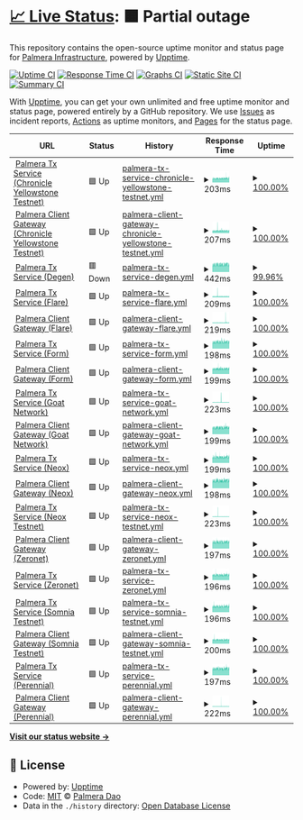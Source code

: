 # [📈 Live Status](https://uptime.keypersafe.xyz): <!--live status--> **🟧 Partial outage**

This repository contains the open-source uptime monitor and status page for [Palmera Infrastructure](https://palmeradao.xyz), powered by [Upptime](https://github.com/upptime/upptime).

[![Uptime CI](https://github.com/keyper-labs/palmera-services-status/workflows/Uptime%20CI/badge.svg)](https://github.com/keyper-labs/palmera-services-status/actions?query=workflow%3A%22Uptime+CI%22)
[![Response Time CI](https://github.com/keyper-labs/palmera-services-status/workflows/Response%20Time%20CI/badge.svg)](https://github.com/keyper-labs/palmera-services-status/actions?query=workflow%3A%22Response+Time+CI%22)
[![Graphs CI](https://github.com/keyper-labs/palmera-services-status/workflows/Graphs%20CI/badge.svg)](https://github.com/keyper-labs/palmera-services-status/actions?query=workflow%3A%22Graphs+CI%22)
[![Static Site CI](https://github.com/keyper-labs/palmera-services-status/workflows/Static%20Site%20CI/badge.svg)](https://github.com/keyper-labs/palmera-services-status/actions?query=workflow%3A%22Static+Site+CI%22)
[![Summary CI](https://github.com/keyper-labs/palmera-services-status/workflows/Summary%20CI/badge.svg)](https://github.com/keyper-labs/palmera-services-status/actions?query=workflow%3A%22Summary+CI%22)

With [Upptime](https://upptime.js.org), you can get your own unlimited and free uptime monitor and status page, powered entirely by a GitHub repository. We use [Issues](https://github.com/keyper-labs/palmera-services-status/issues) as incident reports, [Actions](https://github.com/keyper-labs/palmera-services-status/actions) as uptime monitors, and [Pages](https://uptime.keypersafe.xyz) for the status page.

<!--start: status pages-->
<!-- This summary is generated by Upptime (https://github.com/upptime/upptime) -->
<!-- Do not edit this manually, your changes will be overwritten -->
<!-- prettier-ignore -->
| URL | Status | History | Response Time | Uptime |
| --- | ------ | ------- | ------------- | ------ |
| <img alt="" src="https://icons.duckduckgo.com/ip3/prod.chronicle-yellowstone.keypersafe.xyz.ico" height="13"> [Palmera Tx Service (Chronicle Yellowstone Testnet)](https://prod.chronicle-yellowstone.keypersafe.xyz/check/) | 🟩 Up | [palmera-tx-service-chronicle-yellowstone-testnet.yml](https://github.com/keyper-labs/palmera-services-status/commits/HEAD/history/palmera-tx-service-chronicle-yellowstone-testnet.yml) | <details><summary><img alt="Response time graph" src="./graphs/palmera-tx-service-chronicle-yellowstone-testnet/response-time-week.png" height="20"> 203ms</summary><br><a href="https://status.palmeradao.xyz/history/palmera-tx-service-chronicle-yellowstone-testnet"><img alt="Response time 206" src="https://img.shields.io/endpoint?url=https%3A%2F%2Fraw.githubusercontent.com%2Fkeyper-labs%2Fpalmera-services-status%2FHEAD%2Fapi%2Fpalmera-tx-service-chronicle-yellowstone-testnet%2Fresponse-time.json"></a><br><a href="https://status.palmeradao.xyz/history/palmera-tx-service-chronicle-yellowstone-testnet"><img alt="24-hour response time 193" src="https://img.shields.io/endpoint?url=https%3A%2F%2Fraw.githubusercontent.com%2Fkeyper-labs%2Fpalmera-services-status%2FHEAD%2Fapi%2Fpalmera-tx-service-chronicle-yellowstone-testnet%2Fresponse-time-day.json"></a><br><a href="https://status.palmeradao.xyz/history/palmera-tx-service-chronicle-yellowstone-testnet"><img alt="7-day response time 203" src="https://img.shields.io/endpoint?url=https%3A%2F%2Fraw.githubusercontent.com%2Fkeyper-labs%2Fpalmera-services-status%2FHEAD%2Fapi%2Fpalmera-tx-service-chronicle-yellowstone-testnet%2Fresponse-time-week.json"></a><br><a href="https://status.palmeradao.xyz/history/palmera-tx-service-chronicle-yellowstone-testnet"><img alt="30-day response time 202" src="https://img.shields.io/endpoint?url=https%3A%2F%2Fraw.githubusercontent.com%2Fkeyper-labs%2Fpalmera-services-status%2FHEAD%2Fapi%2Fpalmera-tx-service-chronicle-yellowstone-testnet%2Fresponse-time-month.json"></a><br><a href="https://status.palmeradao.xyz/history/palmera-tx-service-chronicle-yellowstone-testnet"><img alt="1-year response time 206" src="https://img.shields.io/endpoint?url=https%3A%2F%2Fraw.githubusercontent.com%2Fkeyper-labs%2Fpalmera-services-status%2FHEAD%2Fapi%2Fpalmera-tx-service-chronicle-yellowstone-testnet%2Fresponse-time-year.json"></a></details> | <details><summary><a href="https://status.palmeradao.xyz/history/palmera-tx-service-chronicle-yellowstone-testnet">100.00%</a></summary><a href="https://status.palmeradao.xyz/history/palmera-tx-service-chronicle-yellowstone-testnet"><img alt="All-time uptime 99.89%" src="https://img.shields.io/endpoint?url=https%3A%2F%2Fraw.githubusercontent.com%2Fkeyper-labs%2Fpalmera-services-status%2FHEAD%2Fapi%2Fpalmera-tx-service-chronicle-yellowstone-testnet%2Fuptime.json"></a><br><a href="https://status.palmeradao.xyz/history/palmera-tx-service-chronicle-yellowstone-testnet"><img alt="24-hour uptime 100.00%" src="https://img.shields.io/endpoint?url=https%3A%2F%2Fraw.githubusercontent.com%2Fkeyper-labs%2Fpalmera-services-status%2FHEAD%2Fapi%2Fpalmera-tx-service-chronicle-yellowstone-testnet%2Fuptime-day.json"></a><br><a href="https://status.palmeradao.xyz/history/palmera-tx-service-chronicle-yellowstone-testnet"><img alt="7-day uptime 100.00%" src="https://img.shields.io/endpoint?url=https%3A%2F%2Fraw.githubusercontent.com%2Fkeyper-labs%2Fpalmera-services-status%2FHEAD%2Fapi%2Fpalmera-tx-service-chronicle-yellowstone-testnet%2Fuptime-week.json"></a><br><a href="https://status.palmeradao.xyz/history/palmera-tx-service-chronicle-yellowstone-testnet"><img alt="30-day uptime 100.00%" src="https://img.shields.io/endpoint?url=https%3A%2F%2Fraw.githubusercontent.com%2Fkeyper-labs%2Fpalmera-services-status%2FHEAD%2Fapi%2Fpalmera-tx-service-chronicle-yellowstone-testnet%2Fuptime-month.json"></a><br><a href="https://status.palmeradao.xyz/history/palmera-tx-service-chronicle-yellowstone-testnet"><img alt="1-year uptime 99.89%" src="https://img.shields.io/endpoint?url=https%3A%2F%2Fraw.githubusercontent.com%2Fkeyper-labs%2Fpalmera-services-status%2FHEAD%2Fapi%2Fpalmera-tx-service-chronicle-yellowstone-testnet%2Fuptime-year.json"></a></details>
| <img alt="" src="https://icons.duckduckgo.com/ip3/prod.chronicle-yellowstone-client-gateway.keypersafe.xyz.ico" height="13"> [Palmera Client Gateway (Chronicle Yellowstone Testnet)](https://prod.chronicle-yellowstone-client-gateway.keypersafe.xyz/health/ready/) | 🟩 Up | [palmera-client-gateway-chronicle-yellowstone-testnet.yml](https://github.com/keyper-labs/palmera-services-status/commits/HEAD/history/palmera-client-gateway-chronicle-yellowstone-testnet.yml) | <details><summary><img alt="Response time graph" src="./graphs/palmera-client-gateway-chronicle-yellowstone-testnet/response-time-week.png" height="20"> 207ms</summary><br><a href="https://status.palmeradao.xyz/history/palmera-client-gateway-chronicle-yellowstone-testnet"><img alt="Response time 206" src="https://img.shields.io/endpoint?url=https%3A%2F%2Fraw.githubusercontent.com%2Fkeyper-labs%2Fpalmera-services-status%2FHEAD%2Fapi%2Fpalmera-client-gateway-chronicle-yellowstone-testnet%2Fresponse-time.json"></a><br><a href="https://status.palmeradao.xyz/history/palmera-client-gateway-chronicle-yellowstone-testnet"><img alt="24-hour response time 187" src="https://img.shields.io/endpoint?url=https%3A%2F%2Fraw.githubusercontent.com%2Fkeyper-labs%2Fpalmera-services-status%2FHEAD%2Fapi%2Fpalmera-client-gateway-chronicle-yellowstone-testnet%2Fresponse-time-day.json"></a><br><a href="https://status.palmeradao.xyz/history/palmera-client-gateway-chronicle-yellowstone-testnet"><img alt="7-day response time 207" src="https://img.shields.io/endpoint?url=https%3A%2F%2Fraw.githubusercontent.com%2Fkeyper-labs%2Fpalmera-services-status%2FHEAD%2Fapi%2Fpalmera-client-gateway-chronicle-yellowstone-testnet%2Fresponse-time-week.json"></a><br><a href="https://status.palmeradao.xyz/history/palmera-client-gateway-chronicle-yellowstone-testnet"><img alt="30-day response time 202" src="https://img.shields.io/endpoint?url=https%3A%2F%2Fraw.githubusercontent.com%2Fkeyper-labs%2Fpalmera-services-status%2FHEAD%2Fapi%2Fpalmera-client-gateway-chronicle-yellowstone-testnet%2Fresponse-time-month.json"></a><br><a href="https://status.palmeradao.xyz/history/palmera-client-gateway-chronicle-yellowstone-testnet"><img alt="1-year response time 206" src="https://img.shields.io/endpoint?url=https%3A%2F%2Fraw.githubusercontent.com%2Fkeyper-labs%2Fpalmera-services-status%2FHEAD%2Fapi%2Fpalmera-client-gateway-chronicle-yellowstone-testnet%2Fresponse-time-year.json"></a></details> | <details><summary><a href="https://status.palmeradao.xyz/history/palmera-client-gateway-chronicle-yellowstone-testnet">100.00%</a></summary><a href="https://status.palmeradao.xyz/history/palmera-client-gateway-chronicle-yellowstone-testnet"><img alt="All-time uptime 100.00%" src="https://img.shields.io/endpoint?url=https%3A%2F%2Fraw.githubusercontent.com%2Fkeyper-labs%2Fpalmera-services-status%2FHEAD%2Fapi%2Fpalmera-client-gateway-chronicle-yellowstone-testnet%2Fuptime.json"></a><br><a href="https://status.palmeradao.xyz/history/palmera-client-gateway-chronicle-yellowstone-testnet"><img alt="24-hour uptime 100.00%" src="https://img.shields.io/endpoint?url=https%3A%2F%2Fraw.githubusercontent.com%2Fkeyper-labs%2Fpalmera-services-status%2FHEAD%2Fapi%2Fpalmera-client-gateway-chronicle-yellowstone-testnet%2Fuptime-day.json"></a><br><a href="https://status.palmeradao.xyz/history/palmera-client-gateway-chronicle-yellowstone-testnet"><img alt="7-day uptime 100.00%" src="https://img.shields.io/endpoint?url=https%3A%2F%2Fraw.githubusercontent.com%2Fkeyper-labs%2Fpalmera-services-status%2FHEAD%2Fapi%2Fpalmera-client-gateway-chronicle-yellowstone-testnet%2Fuptime-week.json"></a><br><a href="https://status.palmeradao.xyz/history/palmera-client-gateway-chronicle-yellowstone-testnet"><img alt="30-day uptime 100.00%" src="https://img.shields.io/endpoint?url=https%3A%2F%2Fraw.githubusercontent.com%2Fkeyper-labs%2Fpalmera-services-status%2FHEAD%2Fapi%2Fpalmera-client-gateway-chronicle-yellowstone-testnet%2Fuptime-month.json"></a><br><a href="https://status.palmeradao.xyz/history/palmera-client-gateway-chronicle-yellowstone-testnet"><img alt="1-year uptime 100.00%" src="https://img.shields.io/endpoint?url=https%3A%2F%2Fraw.githubusercontent.com%2Fkeyper-labs%2Fpalmera-services-status%2FHEAD%2Fapi%2Fpalmera-client-gateway-chronicle-yellowstone-testnet%2Fuptime-year.json"></a></details>
| <img alt="" src="https://icons.duckduckgo.com/ip3/prod.degen.keypersafe.xyz.ico" height="13"> [Palmera Tx Service (Degen)](https://prod.degen.keypersafe.xyz/check/) | 🟥 Down | [palmera-tx-service-degen.yml](https://github.com/keyper-labs/palmera-services-status/commits/HEAD/history/palmera-tx-service-degen.yml) | <details><summary><img alt="Response time graph" src="./graphs/palmera-tx-service-degen/response-time-week.png" height="20"> 442ms</summary><br><a href="https://status.palmeradao.xyz/history/palmera-tx-service-degen"><img alt="Response time 441" src="https://img.shields.io/endpoint?url=https%3A%2F%2Fraw.githubusercontent.com%2Fkeyper-labs%2Fpalmera-services-status%2FHEAD%2Fapi%2Fpalmera-tx-service-degen%2Fresponse-time.json"></a><br><a href="https://status.palmeradao.xyz/history/palmera-tx-service-degen"><img alt="24-hour response time 294" src="https://img.shields.io/endpoint?url=https%3A%2F%2Fraw.githubusercontent.com%2Fkeyper-labs%2Fpalmera-services-status%2FHEAD%2Fapi%2Fpalmera-tx-service-degen%2Fresponse-time-day.json"></a><br><a href="https://status.palmeradao.xyz/history/palmera-tx-service-degen"><img alt="7-day response time 442" src="https://img.shields.io/endpoint?url=https%3A%2F%2Fraw.githubusercontent.com%2Fkeyper-labs%2Fpalmera-services-status%2FHEAD%2Fapi%2Fpalmera-tx-service-degen%2Fresponse-time-week.json"></a><br><a href="https://status.palmeradao.xyz/history/palmera-tx-service-degen"><img alt="30-day response time 451" src="https://img.shields.io/endpoint?url=https%3A%2F%2Fraw.githubusercontent.com%2Fkeyper-labs%2Fpalmera-services-status%2FHEAD%2Fapi%2Fpalmera-tx-service-degen%2Fresponse-time-month.json"></a><br><a href="https://status.palmeradao.xyz/history/palmera-tx-service-degen"><img alt="1-year response time 441" src="https://img.shields.io/endpoint?url=https%3A%2F%2Fraw.githubusercontent.com%2Fkeyper-labs%2Fpalmera-services-status%2FHEAD%2Fapi%2Fpalmera-tx-service-degen%2Fresponse-time-year.json"></a></details> | <details><summary><a href="https://status.palmeradao.xyz/history/palmera-tx-service-degen">99.96%</a></summary><a href="https://status.palmeradao.xyz/history/palmera-tx-service-degen"><img alt="All-time uptime 99.88%" src="https://img.shields.io/endpoint?url=https%3A%2F%2Fraw.githubusercontent.com%2Fkeyper-labs%2Fpalmera-services-status%2FHEAD%2Fapi%2Fpalmera-tx-service-degen%2Fuptime.json"></a><br><a href="https://status.palmeradao.xyz/history/palmera-tx-service-degen"><img alt="24-hour uptime 100.00%" src="https://img.shields.io/endpoint?url=https%3A%2F%2Fraw.githubusercontent.com%2Fkeyper-labs%2Fpalmera-services-status%2FHEAD%2Fapi%2Fpalmera-tx-service-degen%2Fuptime-day.json"></a><br><a href="https://status.palmeradao.xyz/history/palmera-tx-service-degen"><img alt="7-day uptime 99.96%" src="https://img.shields.io/endpoint?url=https%3A%2F%2Fraw.githubusercontent.com%2Fkeyper-labs%2Fpalmera-services-status%2FHEAD%2Fapi%2Fpalmera-tx-service-degen%2Fuptime-week.json"></a><br><a href="https://status.palmeradao.xyz/history/palmera-tx-service-degen"><img alt="30-day uptime 99.99%" src="https://img.shields.io/endpoint?url=https%3A%2F%2Fraw.githubusercontent.com%2Fkeyper-labs%2Fpalmera-services-status%2FHEAD%2Fapi%2Fpalmera-tx-service-degen%2Fuptime-month.json"></a><br><a href="https://status.palmeradao.xyz/history/palmera-tx-service-degen"><img alt="1-year uptime 99.88%" src="https://img.shields.io/endpoint?url=https%3A%2F%2Fraw.githubusercontent.com%2Fkeyper-labs%2Fpalmera-services-status%2FHEAD%2Fapi%2Fpalmera-tx-service-degen%2Fuptime-year.json"></a></details>
| <img alt="" src="https://icons.duckduckgo.com/ip3/prod.flare.keypersafe.xyz.ico" height="13"> [Palmera Tx Service (Flare)](https://prod.flare.keypersafe.xyz/check/) | 🟩 Up | [palmera-tx-service-flare.yml](https://github.com/keyper-labs/palmera-services-status/commits/HEAD/history/palmera-tx-service-flare.yml) | <details><summary><img alt="Response time graph" src="./graphs/palmera-tx-service-flare/response-time-week.png" height="20"> 209ms</summary><br><a href="https://status.palmeradao.xyz/history/palmera-tx-service-flare"><img alt="Response time 206" src="https://img.shields.io/endpoint?url=https%3A%2F%2Fraw.githubusercontent.com%2Fkeyper-labs%2Fpalmera-services-status%2FHEAD%2Fapi%2Fpalmera-tx-service-flare%2Fresponse-time.json"></a><br><a href="https://status.palmeradao.xyz/history/palmera-tx-service-flare"><img alt="24-hour response time 180" src="https://img.shields.io/endpoint?url=https%3A%2F%2Fraw.githubusercontent.com%2Fkeyper-labs%2Fpalmera-services-status%2FHEAD%2Fapi%2Fpalmera-tx-service-flare%2Fresponse-time-day.json"></a><br><a href="https://status.palmeradao.xyz/history/palmera-tx-service-flare"><img alt="7-day response time 209" src="https://img.shields.io/endpoint?url=https%3A%2F%2Fraw.githubusercontent.com%2Fkeyper-labs%2Fpalmera-services-status%2FHEAD%2Fapi%2Fpalmera-tx-service-flare%2Fresponse-time-week.json"></a><br><a href="https://status.palmeradao.xyz/history/palmera-tx-service-flare"><img alt="30-day response time 200" src="https://img.shields.io/endpoint?url=https%3A%2F%2Fraw.githubusercontent.com%2Fkeyper-labs%2Fpalmera-services-status%2FHEAD%2Fapi%2Fpalmera-tx-service-flare%2Fresponse-time-month.json"></a><br><a href="https://status.palmeradao.xyz/history/palmera-tx-service-flare"><img alt="1-year response time 206" src="https://img.shields.io/endpoint?url=https%3A%2F%2Fraw.githubusercontent.com%2Fkeyper-labs%2Fpalmera-services-status%2FHEAD%2Fapi%2Fpalmera-tx-service-flare%2Fresponse-time-year.json"></a></details> | <details><summary><a href="https://status.palmeradao.xyz/history/palmera-tx-service-flare">100.00%</a></summary><a href="https://status.palmeradao.xyz/history/palmera-tx-service-flare"><img alt="All-time uptime 99.96%" src="https://img.shields.io/endpoint?url=https%3A%2F%2Fraw.githubusercontent.com%2Fkeyper-labs%2Fpalmera-services-status%2FHEAD%2Fapi%2Fpalmera-tx-service-flare%2Fuptime.json"></a><br><a href="https://status.palmeradao.xyz/history/palmera-tx-service-flare"><img alt="24-hour uptime 100.00%" src="https://img.shields.io/endpoint?url=https%3A%2F%2Fraw.githubusercontent.com%2Fkeyper-labs%2Fpalmera-services-status%2FHEAD%2Fapi%2Fpalmera-tx-service-flare%2Fuptime-day.json"></a><br><a href="https://status.palmeradao.xyz/history/palmera-tx-service-flare"><img alt="7-day uptime 100.00%" src="https://img.shields.io/endpoint?url=https%3A%2F%2Fraw.githubusercontent.com%2Fkeyper-labs%2Fpalmera-services-status%2FHEAD%2Fapi%2Fpalmera-tx-service-flare%2Fuptime-week.json"></a><br><a href="https://status.palmeradao.xyz/history/palmera-tx-service-flare"><img alt="30-day uptime 100.00%" src="https://img.shields.io/endpoint?url=https%3A%2F%2Fraw.githubusercontent.com%2Fkeyper-labs%2Fpalmera-services-status%2FHEAD%2Fapi%2Fpalmera-tx-service-flare%2Fuptime-month.json"></a><br><a href="https://status.palmeradao.xyz/history/palmera-tx-service-flare"><img alt="1-year uptime 99.95%" src="https://img.shields.io/endpoint?url=https%3A%2F%2Fraw.githubusercontent.com%2Fkeyper-labs%2Fpalmera-services-status%2FHEAD%2Fapi%2Fpalmera-tx-service-flare%2Fuptime-year.json"></a></details>
| <img alt="" src="https://icons.duckduckgo.com/ip3/prod.flare-client-gateway.keypersafe.xyz.ico" height="13"> [Palmera Client Gateway (Flare)](https://prod.flare-client-gateway.keypersafe.xyz/health/ready/) | 🟩 Up | [palmera-client-gateway-flare.yml](https://github.com/keyper-labs/palmera-services-status/commits/HEAD/history/palmera-client-gateway-flare.yml) | <details><summary><img alt="Response time graph" src="./graphs/palmera-client-gateway-flare/response-time-week.png" height="20"> 219ms</summary><br><a href="https://status.palmeradao.xyz/history/palmera-client-gateway-flare"><img alt="Response time 206" src="https://img.shields.io/endpoint?url=https%3A%2F%2Fraw.githubusercontent.com%2Fkeyper-labs%2Fpalmera-services-status%2FHEAD%2Fapi%2Fpalmera-client-gateway-flare%2Fresponse-time.json"></a><br><a href="https://status.palmeradao.xyz/history/palmera-client-gateway-flare"><img alt="24-hour response time 185" src="https://img.shields.io/endpoint?url=https%3A%2F%2Fraw.githubusercontent.com%2Fkeyper-labs%2Fpalmera-services-status%2FHEAD%2Fapi%2Fpalmera-client-gateway-flare%2Fresponse-time-day.json"></a><br><a href="https://status.palmeradao.xyz/history/palmera-client-gateway-flare"><img alt="7-day response time 219" src="https://img.shields.io/endpoint?url=https%3A%2F%2Fraw.githubusercontent.com%2Fkeyper-labs%2Fpalmera-services-status%2FHEAD%2Fapi%2Fpalmera-client-gateway-flare%2Fresponse-time-week.json"></a><br><a href="https://status.palmeradao.xyz/history/palmera-client-gateway-flare"><img alt="30-day response time 204" src="https://img.shields.io/endpoint?url=https%3A%2F%2Fraw.githubusercontent.com%2Fkeyper-labs%2Fpalmera-services-status%2FHEAD%2Fapi%2Fpalmera-client-gateway-flare%2Fresponse-time-month.json"></a><br><a href="https://status.palmeradao.xyz/history/palmera-client-gateway-flare"><img alt="1-year response time 206" src="https://img.shields.io/endpoint?url=https%3A%2F%2Fraw.githubusercontent.com%2Fkeyper-labs%2Fpalmera-services-status%2FHEAD%2Fapi%2Fpalmera-client-gateway-flare%2Fresponse-time-year.json"></a></details> | <details><summary><a href="https://status.palmeradao.xyz/history/palmera-client-gateway-flare">100.00%</a></summary><a href="https://status.palmeradao.xyz/history/palmera-client-gateway-flare"><img alt="All-time uptime 99.88%" src="https://img.shields.io/endpoint?url=https%3A%2F%2Fraw.githubusercontent.com%2Fkeyper-labs%2Fpalmera-services-status%2FHEAD%2Fapi%2Fpalmera-client-gateway-flare%2Fuptime.json"></a><br><a href="https://status.palmeradao.xyz/history/palmera-client-gateway-flare"><img alt="24-hour uptime 100.00%" src="https://img.shields.io/endpoint?url=https%3A%2F%2Fraw.githubusercontent.com%2Fkeyper-labs%2Fpalmera-services-status%2FHEAD%2Fapi%2Fpalmera-client-gateway-flare%2Fuptime-day.json"></a><br><a href="https://status.palmeradao.xyz/history/palmera-client-gateway-flare"><img alt="7-day uptime 100.00%" src="https://img.shields.io/endpoint?url=https%3A%2F%2Fraw.githubusercontent.com%2Fkeyper-labs%2Fpalmera-services-status%2FHEAD%2Fapi%2Fpalmera-client-gateway-flare%2Fuptime-week.json"></a><br><a href="https://status.palmeradao.xyz/history/palmera-client-gateway-flare"><img alt="30-day uptime 100.00%" src="https://img.shields.io/endpoint?url=https%3A%2F%2Fraw.githubusercontent.com%2Fkeyper-labs%2Fpalmera-services-status%2FHEAD%2Fapi%2Fpalmera-client-gateway-flare%2Fuptime-month.json"></a><br><a href="https://status.palmeradao.xyz/history/palmera-client-gateway-flare"><img alt="1-year uptime 99.88%" src="https://img.shields.io/endpoint?url=https%3A%2F%2Fraw.githubusercontent.com%2Fkeyper-labs%2Fpalmera-services-status%2FHEAD%2Fapi%2Fpalmera-client-gateway-flare%2Fuptime-year.json"></a></details>
| <img alt="" src="https://icons.duckduckgo.com/ip3/prod.form.keypersafe.xyz.ico" height="13"> [Palmera Tx Service (Form)](https://prod.form.keypersafe.xyz/check/) | 🟩 Up | [palmera-tx-service-form.yml](https://github.com/keyper-labs/palmera-services-status/commits/HEAD/history/palmera-tx-service-form.yml) | <details><summary><img alt="Response time graph" src="./graphs/palmera-tx-service-form/response-time-week.png" height="20"> 198ms</summary><br><a href="https://status.palmeradao.xyz/history/palmera-tx-service-form"><img alt="Response time 203" src="https://img.shields.io/endpoint?url=https%3A%2F%2Fraw.githubusercontent.com%2Fkeyper-labs%2Fpalmera-services-status%2FHEAD%2Fapi%2Fpalmera-tx-service-form%2Fresponse-time.json"></a><br><a href="https://status.palmeradao.xyz/history/palmera-tx-service-form"><img alt="24-hour response time 186" src="https://img.shields.io/endpoint?url=https%3A%2F%2Fraw.githubusercontent.com%2Fkeyper-labs%2Fpalmera-services-status%2FHEAD%2Fapi%2Fpalmera-tx-service-form%2Fresponse-time-day.json"></a><br><a href="https://status.palmeradao.xyz/history/palmera-tx-service-form"><img alt="7-day response time 198" src="https://img.shields.io/endpoint?url=https%3A%2F%2Fraw.githubusercontent.com%2Fkeyper-labs%2Fpalmera-services-status%2FHEAD%2Fapi%2Fpalmera-tx-service-form%2Fresponse-time-week.json"></a><br><a href="https://status.palmeradao.xyz/history/palmera-tx-service-form"><img alt="30-day response time 198" src="https://img.shields.io/endpoint?url=https%3A%2F%2Fraw.githubusercontent.com%2Fkeyper-labs%2Fpalmera-services-status%2FHEAD%2Fapi%2Fpalmera-tx-service-form%2Fresponse-time-month.json"></a><br><a href="https://status.palmeradao.xyz/history/palmera-tx-service-form"><img alt="1-year response time 203" src="https://img.shields.io/endpoint?url=https%3A%2F%2Fraw.githubusercontent.com%2Fkeyper-labs%2Fpalmera-services-status%2FHEAD%2Fapi%2Fpalmera-tx-service-form%2Fresponse-time-year.json"></a></details> | <details><summary><a href="https://status.palmeradao.xyz/history/palmera-tx-service-form">100.00%</a></summary><a href="https://status.palmeradao.xyz/history/palmera-tx-service-form"><img alt="All-time uptime 99.96%" src="https://img.shields.io/endpoint?url=https%3A%2F%2Fraw.githubusercontent.com%2Fkeyper-labs%2Fpalmera-services-status%2FHEAD%2Fapi%2Fpalmera-tx-service-form%2Fuptime.json"></a><br><a href="https://status.palmeradao.xyz/history/palmera-tx-service-form"><img alt="24-hour uptime 100.00%" src="https://img.shields.io/endpoint?url=https%3A%2F%2Fraw.githubusercontent.com%2Fkeyper-labs%2Fpalmera-services-status%2FHEAD%2Fapi%2Fpalmera-tx-service-form%2Fuptime-day.json"></a><br><a href="https://status.palmeradao.xyz/history/palmera-tx-service-form"><img alt="7-day uptime 100.00%" src="https://img.shields.io/endpoint?url=https%3A%2F%2Fraw.githubusercontent.com%2Fkeyper-labs%2Fpalmera-services-status%2FHEAD%2Fapi%2Fpalmera-tx-service-form%2Fuptime-week.json"></a><br><a href="https://status.palmeradao.xyz/history/palmera-tx-service-form"><img alt="30-day uptime 100.00%" src="https://img.shields.io/endpoint?url=https%3A%2F%2Fraw.githubusercontent.com%2Fkeyper-labs%2Fpalmera-services-status%2FHEAD%2Fapi%2Fpalmera-tx-service-form%2Fuptime-month.json"></a><br><a href="https://status.palmeradao.xyz/history/palmera-tx-service-form"><img alt="1-year uptime 99.95%" src="https://img.shields.io/endpoint?url=https%3A%2F%2Fraw.githubusercontent.com%2Fkeyper-labs%2Fpalmera-services-status%2FHEAD%2Fapi%2Fpalmera-tx-service-form%2Fuptime-year.json"></a></details>
| <img alt="" src="https://icons.duckduckgo.com/ip3/prod.form-client-gateway.keypersafe.xyz.ico" height="13"> [Palmera Client Gateway (Form)](https://prod.form-client-gateway.keypersafe.xyz/health/ready/) | 🟩 Up | [palmera-client-gateway-form.yml](https://github.com/keyper-labs/palmera-services-status/commits/HEAD/history/palmera-client-gateway-form.yml) | <details><summary><img alt="Response time graph" src="./graphs/palmera-client-gateway-form/response-time-week.png" height="20"> 199ms</summary><br><a href="https://status.palmeradao.xyz/history/palmera-client-gateway-form"><img alt="Response time 201" src="https://img.shields.io/endpoint?url=https%3A%2F%2Fraw.githubusercontent.com%2Fkeyper-labs%2Fpalmera-services-status%2FHEAD%2Fapi%2Fpalmera-client-gateway-form%2Fresponse-time.json"></a><br><a href="https://status.palmeradao.xyz/history/palmera-client-gateway-form"><img alt="24-hour response time 184" src="https://img.shields.io/endpoint?url=https%3A%2F%2Fraw.githubusercontent.com%2Fkeyper-labs%2Fpalmera-services-status%2FHEAD%2Fapi%2Fpalmera-client-gateway-form%2Fresponse-time-day.json"></a><br><a href="https://status.palmeradao.xyz/history/palmera-client-gateway-form"><img alt="7-day response time 199" src="https://img.shields.io/endpoint?url=https%3A%2F%2Fraw.githubusercontent.com%2Fkeyper-labs%2Fpalmera-services-status%2FHEAD%2Fapi%2Fpalmera-client-gateway-form%2Fresponse-time-week.json"></a><br><a href="https://status.palmeradao.xyz/history/palmera-client-gateway-form"><img alt="30-day response time 198" src="https://img.shields.io/endpoint?url=https%3A%2F%2Fraw.githubusercontent.com%2Fkeyper-labs%2Fpalmera-services-status%2FHEAD%2Fapi%2Fpalmera-client-gateway-form%2Fresponse-time-month.json"></a><br><a href="https://status.palmeradao.xyz/history/palmera-client-gateway-form"><img alt="1-year response time 201" src="https://img.shields.io/endpoint?url=https%3A%2F%2Fraw.githubusercontent.com%2Fkeyper-labs%2Fpalmera-services-status%2FHEAD%2Fapi%2Fpalmera-client-gateway-form%2Fresponse-time-year.json"></a></details> | <details><summary><a href="https://status.palmeradao.xyz/history/palmera-client-gateway-form">100.00%</a></summary><a href="https://status.palmeradao.xyz/history/palmera-client-gateway-form"><img alt="All-time uptime 99.94%" src="https://img.shields.io/endpoint?url=https%3A%2F%2Fraw.githubusercontent.com%2Fkeyper-labs%2Fpalmera-services-status%2FHEAD%2Fapi%2Fpalmera-client-gateway-form%2Fuptime.json"></a><br><a href="https://status.palmeradao.xyz/history/palmera-client-gateway-form"><img alt="24-hour uptime 100.00%" src="https://img.shields.io/endpoint?url=https%3A%2F%2Fraw.githubusercontent.com%2Fkeyper-labs%2Fpalmera-services-status%2FHEAD%2Fapi%2Fpalmera-client-gateway-form%2Fuptime-day.json"></a><br><a href="https://status.palmeradao.xyz/history/palmera-client-gateway-form"><img alt="7-day uptime 100.00%" src="https://img.shields.io/endpoint?url=https%3A%2F%2Fraw.githubusercontent.com%2Fkeyper-labs%2Fpalmera-services-status%2FHEAD%2Fapi%2Fpalmera-client-gateway-form%2Fuptime-week.json"></a><br><a href="https://status.palmeradao.xyz/history/palmera-client-gateway-form"><img alt="30-day uptime 100.00%" src="https://img.shields.io/endpoint?url=https%3A%2F%2Fraw.githubusercontent.com%2Fkeyper-labs%2Fpalmera-services-status%2FHEAD%2Fapi%2Fpalmera-client-gateway-form%2Fuptime-month.json"></a><br><a href="https://status.palmeradao.xyz/history/palmera-client-gateway-form"><img alt="1-year uptime 99.94%" src="https://img.shields.io/endpoint?url=https%3A%2F%2Fraw.githubusercontent.com%2Fkeyper-labs%2Fpalmera-services-status%2FHEAD%2Fapi%2Fpalmera-client-gateway-form%2Fuptime-year.json"></a></details>
| <img alt="" src="https://icons.duckduckgo.com/ip3/prod.goat-network.keypersafe.xyz.ico" height="13"> [Palmera Tx Service (Goat Network)](https://prod.goat-network.keypersafe.xyz/check/) | 🟩 Up | [palmera-tx-service-goat-network.yml](https://github.com/keyper-labs/palmera-services-status/commits/HEAD/history/palmera-tx-service-goat-network.yml) | <details><summary><img alt="Response time graph" src="./graphs/palmera-tx-service-goat-network/response-time-week.png" height="20"> 223ms</summary><br><a href="https://status.palmeradao.xyz/history/palmera-tx-service-goat-network"><img alt="Response time 201" src="https://img.shields.io/endpoint?url=https%3A%2F%2Fraw.githubusercontent.com%2Fkeyper-labs%2Fpalmera-services-status%2FHEAD%2Fapi%2Fpalmera-tx-service-goat-network%2Fresponse-time.json"></a><br><a href="https://status.palmeradao.xyz/history/palmera-tx-service-goat-network"><img alt="24-hour response time 173" src="https://img.shields.io/endpoint?url=https%3A%2F%2Fraw.githubusercontent.com%2Fkeyper-labs%2Fpalmera-services-status%2FHEAD%2Fapi%2Fpalmera-tx-service-goat-network%2Fresponse-time-day.json"></a><br><a href="https://status.palmeradao.xyz/history/palmera-tx-service-goat-network"><img alt="7-day response time 223" src="https://img.shields.io/endpoint?url=https%3A%2F%2Fraw.githubusercontent.com%2Fkeyper-labs%2Fpalmera-services-status%2FHEAD%2Fapi%2Fpalmera-tx-service-goat-network%2Fresponse-time-week.json"></a><br><a href="https://status.palmeradao.xyz/history/palmera-tx-service-goat-network"><img alt="30-day response time 204" src="https://img.shields.io/endpoint?url=https%3A%2F%2Fraw.githubusercontent.com%2Fkeyper-labs%2Fpalmera-services-status%2FHEAD%2Fapi%2Fpalmera-tx-service-goat-network%2Fresponse-time-month.json"></a><br><a href="https://status.palmeradao.xyz/history/palmera-tx-service-goat-network"><img alt="1-year response time 201" src="https://img.shields.io/endpoint?url=https%3A%2F%2Fraw.githubusercontent.com%2Fkeyper-labs%2Fpalmera-services-status%2FHEAD%2Fapi%2Fpalmera-tx-service-goat-network%2Fresponse-time-year.json"></a></details> | <details><summary><a href="https://status.palmeradao.xyz/history/palmera-tx-service-goat-network">100.00%</a></summary><a href="https://status.palmeradao.xyz/history/palmera-tx-service-goat-network"><img alt="All-time uptime 99.96%" src="https://img.shields.io/endpoint?url=https%3A%2F%2Fraw.githubusercontent.com%2Fkeyper-labs%2Fpalmera-services-status%2FHEAD%2Fapi%2Fpalmera-tx-service-goat-network%2Fuptime.json"></a><br><a href="https://status.palmeradao.xyz/history/palmera-tx-service-goat-network"><img alt="24-hour uptime 100.00%" src="https://img.shields.io/endpoint?url=https%3A%2F%2Fraw.githubusercontent.com%2Fkeyper-labs%2Fpalmera-services-status%2FHEAD%2Fapi%2Fpalmera-tx-service-goat-network%2Fuptime-day.json"></a><br><a href="https://status.palmeradao.xyz/history/palmera-tx-service-goat-network"><img alt="7-day uptime 100.00%" src="https://img.shields.io/endpoint?url=https%3A%2F%2Fraw.githubusercontent.com%2Fkeyper-labs%2Fpalmera-services-status%2FHEAD%2Fapi%2Fpalmera-tx-service-goat-network%2Fuptime-week.json"></a><br><a href="https://status.palmeradao.xyz/history/palmera-tx-service-goat-network"><img alt="30-day uptime 100.00%" src="https://img.shields.io/endpoint?url=https%3A%2F%2Fraw.githubusercontent.com%2Fkeyper-labs%2Fpalmera-services-status%2FHEAD%2Fapi%2Fpalmera-tx-service-goat-network%2Fuptime-month.json"></a><br><a href="https://status.palmeradao.xyz/history/palmera-tx-service-goat-network"><img alt="1-year uptime 99.95%" src="https://img.shields.io/endpoint?url=https%3A%2F%2Fraw.githubusercontent.com%2Fkeyper-labs%2Fpalmera-services-status%2FHEAD%2Fapi%2Fpalmera-tx-service-goat-network%2Fuptime-year.json"></a></details>
| <img alt="" src="https://icons.duckduckgo.com/ip3/prod.goat-network-client-gateway.keypersafe.xyz.ico" height="13"> [Palmera Client Gateway (Goat Network)](https://prod.goat-network-client-gateway.keypersafe.xyz/health/ready/) | 🟩 Up | [palmera-client-gateway-goat-network.yml](https://github.com/keyper-labs/palmera-services-status/commits/HEAD/history/palmera-client-gateway-goat-network.yml) | <details><summary><img alt="Response time graph" src="./graphs/palmera-client-gateway-goat-network/response-time-week.png" height="20"> 199ms</summary><br><a href="https://status.palmeradao.xyz/history/palmera-client-gateway-goat-network"><img alt="Response time 201" src="https://img.shields.io/endpoint?url=https%3A%2F%2Fraw.githubusercontent.com%2Fkeyper-labs%2Fpalmera-services-status%2FHEAD%2Fapi%2Fpalmera-client-gateway-goat-network%2Fresponse-time.json"></a><br><a href="https://status.palmeradao.xyz/history/palmera-client-gateway-goat-network"><img alt="24-hour response time 165" src="https://img.shields.io/endpoint?url=https%3A%2F%2Fraw.githubusercontent.com%2Fkeyper-labs%2Fpalmera-services-status%2FHEAD%2Fapi%2Fpalmera-client-gateway-goat-network%2Fresponse-time-day.json"></a><br><a href="https://status.palmeradao.xyz/history/palmera-client-gateway-goat-network"><img alt="7-day response time 199" src="https://img.shields.io/endpoint?url=https%3A%2F%2Fraw.githubusercontent.com%2Fkeyper-labs%2Fpalmera-services-status%2FHEAD%2Fapi%2Fpalmera-client-gateway-goat-network%2Fresponse-time-week.json"></a><br><a href="https://status.palmeradao.xyz/history/palmera-client-gateway-goat-network"><img alt="30-day response time 198" src="https://img.shields.io/endpoint?url=https%3A%2F%2Fraw.githubusercontent.com%2Fkeyper-labs%2Fpalmera-services-status%2FHEAD%2Fapi%2Fpalmera-client-gateway-goat-network%2Fresponse-time-month.json"></a><br><a href="https://status.palmeradao.xyz/history/palmera-client-gateway-goat-network"><img alt="1-year response time 201" src="https://img.shields.io/endpoint?url=https%3A%2F%2Fraw.githubusercontent.com%2Fkeyper-labs%2Fpalmera-services-status%2FHEAD%2Fapi%2Fpalmera-client-gateway-goat-network%2Fresponse-time-year.json"></a></details> | <details><summary><a href="https://status.palmeradao.xyz/history/palmera-client-gateway-goat-network">100.00%</a></summary><a href="https://status.palmeradao.xyz/history/palmera-client-gateway-goat-network"><img alt="All-time uptime 99.89%" src="https://img.shields.io/endpoint?url=https%3A%2F%2Fraw.githubusercontent.com%2Fkeyper-labs%2Fpalmera-services-status%2FHEAD%2Fapi%2Fpalmera-client-gateway-goat-network%2Fuptime.json"></a><br><a href="https://status.palmeradao.xyz/history/palmera-client-gateway-goat-network"><img alt="24-hour uptime 100.00%" src="https://img.shields.io/endpoint?url=https%3A%2F%2Fraw.githubusercontent.com%2Fkeyper-labs%2Fpalmera-services-status%2FHEAD%2Fapi%2Fpalmera-client-gateway-goat-network%2Fuptime-day.json"></a><br><a href="https://status.palmeradao.xyz/history/palmera-client-gateway-goat-network"><img alt="7-day uptime 100.00%" src="https://img.shields.io/endpoint?url=https%3A%2F%2Fraw.githubusercontent.com%2Fkeyper-labs%2Fpalmera-services-status%2FHEAD%2Fapi%2Fpalmera-client-gateway-goat-network%2Fuptime-week.json"></a><br><a href="https://status.palmeradao.xyz/history/palmera-client-gateway-goat-network"><img alt="30-day uptime 100.00%" src="https://img.shields.io/endpoint?url=https%3A%2F%2Fraw.githubusercontent.com%2Fkeyper-labs%2Fpalmera-services-status%2FHEAD%2Fapi%2Fpalmera-client-gateway-goat-network%2Fuptime-month.json"></a><br><a href="https://status.palmeradao.xyz/history/palmera-client-gateway-goat-network"><img alt="1-year uptime 99.89%" src="https://img.shields.io/endpoint?url=https%3A%2F%2Fraw.githubusercontent.com%2Fkeyper-labs%2Fpalmera-services-status%2FHEAD%2Fapi%2Fpalmera-client-gateway-goat-network%2Fuptime-year.json"></a></details>
| <img alt="" src="https://icons.duckduckgo.com/ip3/prod.neox.transaction.keypersafe.xyz.ico" height="13"> [Palmera Tx Service (Neox)](https://prod.neox.transaction.keypersafe.xyz/check/) | 🟩 Up | [palmera-tx-service-neox.yml](https://github.com/keyper-labs/palmera-services-status/commits/HEAD/history/palmera-tx-service-neox.yml) | <details><summary><img alt="Response time graph" src="./graphs/palmera-tx-service-neox/response-time-week.png" height="20"> 199ms</summary><br><a href="https://status.palmeradao.xyz/history/palmera-tx-service-neox"><img alt="Response time 204" src="https://img.shields.io/endpoint?url=https%3A%2F%2Fraw.githubusercontent.com%2Fkeyper-labs%2Fpalmera-services-status%2FHEAD%2Fapi%2Fpalmera-tx-service-neox%2Fresponse-time.json"></a><br><a href="https://status.palmeradao.xyz/history/palmera-tx-service-neox"><img alt="24-hour response time 178" src="https://img.shields.io/endpoint?url=https%3A%2F%2Fraw.githubusercontent.com%2Fkeyper-labs%2Fpalmera-services-status%2FHEAD%2Fapi%2Fpalmera-tx-service-neox%2Fresponse-time-day.json"></a><br><a href="https://status.palmeradao.xyz/history/palmera-tx-service-neox"><img alt="7-day response time 199" src="https://img.shields.io/endpoint?url=https%3A%2F%2Fraw.githubusercontent.com%2Fkeyper-labs%2Fpalmera-services-status%2FHEAD%2Fapi%2Fpalmera-tx-service-neox%2Fresponse-time-week.json"></a><br><a href="https://status.palmeradao.xyz/history/palmera-tx-service-neox"><img alt="30-day response time 209" src="https://img.shields.io/endpoint?url=https%3A%2F%2Fraw.githubusercontent.com%2Fkeyper-labs%2Fpalmera-services-status%2FHEAD%2Fapi%2Fpalmera-tx-service-neox%2Fresponse-time-month.json"></a><br><a href="https://status.palmeradao.xyz/history/palmera-tx-service-neox"><img alt="1-year response time 204" src="https://img.shields.io/endpoint?url=https%3A%2F%2Fraw.githubusercontent.com%2Fkeyper-labs%2Fpalmera-services-status%2FHEAD%2Fapi%2Fpalmera-tx-service-neox%2Fresponse-time-year.json"></a></details> | <details><summary><a href="https://status.palmeradao.xyz/history/palmera-tx-service-neox">100.00%</a></summary><a href="https://status.palmeradao.xyz/history/palmera-tx-service-neox"><img alt="All-time uptime 99.96%" src="https://img.shields.io/endpoint?url=https%3A%2F%2Fraw.githubusercontent.com%2Fkeyper-labs%2Fpalmera-services-status%2FHEAD%2Fapi%2Fpalmera-tx-service-neox%2Fuptime.json"></a><br><a href="https://status.palmeradao.xyz/history/palmera-tx-service-neox"><img alt="24-hour uptime 100.00%" src="https://img.shields.io/endpoint?url=https%3A%2F%2Fraw.githubusercontent.com%2Fkeyper-labs%2Fpalmera-services-status%2FHEAD%2Fapi%2Fpalmera-tx-service-neox%2Fuptime-day.json"></a><br><a href="https://status.palmeradao.xyz/history/palmera-tx-service-neox"><img alt="7-day uptime 100.00%" src="https://img.shields.io/endpoint?url=https%3A%2F%2Fraw.githubusercontent.com%2Fkeyper-labs%2Fpalmera-services-status%2FHEAD%2Fapi%2Fpalmera-tx-service-neox%2Fuptime-week.json"></a><br><a href="https://status.palmeradao.xyz/history/palmera-tx-service-neox"><img alt="30-day uptime 100.00%" src="https://img.shields.io/endpoint?url=https%3A%2F%2Fraw.githubusercontent.com%2Fkeyper-labs%2Fpalmera-services-status%2FHEAD%2Fapi%2Fpalmera-tx-service-neox%2Fuptime-month.json"></a><br><a href="https://status.palmeradao.xyz/history/palmera-tx-service-neox"><img alt="1-year uptime 99.95%" src="https://img.shields.io/endpoint?url=https%3A%2F%2Fraw.githubusercontent.com%2Fkeyper-labs%2Fpalmera-services-status%2FHEAD%2Fapi%2Fpalmera-tx-service-neox%2Fuptime-year.json"></a></details>
| <img alt="" src="https://icons.duckduckgo.com/ip3/prod.neox-client-gateway.keypersafe.xyz.ico" height="13"> [Palmera Client Gateway (Neox)](https://prod.neox-client-gateway.keypersafe.xyz/health/ready/) | 🟩 Up | [palmera-client-gateway-neox.yml](https://github.com/keyper-labs/palmera-services-status/commits/HEAD/history/palmera-client-gateway-neox.yml) | <details><summary><img alt="Response time graph" src="./graphs/palmera-client-gateway-neox/response-time-week.png" height="20"> 198ms</summary><br><a href="https://status.palmeradao.xyz/history/palmera-client-gateway-neox"><img alt="Response time 201" src="https://img.shields.io/endpoint?url=https%3A%2F%2Fraw.githubusercontent.com%2Fkeyper-labs%2Fpalmera-services-status%2FHEAD%2Fapi%2Fpalmera-client-gateway-neox%2Fresponse-time.json"></a><br><a href="https://status.palmeradao.xyz/history/palmera-client-gateway-neox"><img alt="24-hour response time 172" src="https://img.shields.io/endpoint?url=https%3A%2F%2Fraw.githubusercontent.com%2Fkeyper-labs%2Fpalmera-services-status%2FHEAD%2Fapi%2Fpalmera-client-gateway-neox%2Fresponse-time-day.json"></a><br><a href="https://status.palmeradao.xyz/history/palmera-client-gateway-neox"><img alt="7-day response time 198" src="https://img.shields.io/endpoint?url=https%3A%2F%2Fraw.githubusercontent.com%2Fkeyper-labs%2Fpalmera-services-status%2FHEAD%2Fapi%2Fpalmera-client-gateway-neox%2Fresponse-time-week.json"></a><br><a href="https://status.palmeradao.xyz/history/palmera-client-gateway-neox"><img alt="30-day response time 197" src="https://img.shields.io/endpoint?url=https%3A%2F%2Fraw.githubusercontent.com%2Fkeyper-labs%2Fpalmera-services-status%2FHEAD%2Fapi%2Fpalmera-client-gateway-neox%2Fresponse-time-month.json"></a><br><a href="https://status.palmeradao.xyz/history/palmera-client-gateway-neox"><img alt="1-year response time 201" src="https://img.shields.io/endpoint?url=https%3A%2F%2Fraw.githubusercontent.com%2Fkeyper-labs%2Fpalmera-services-status%2FHEAD%2Fapi%2Fpalmera-client-gateway-neox%2Fresponse-time-year.json"></a></details> | <details><summary><a href="https://status.palmeradao.xyz/history/palmera-client-gateway-neox">100.00%</a></summary><a href="https://status.palmeradao.xyz/history/palmera-client-gateway-neox"><img alt="All-time uptime 99.89%" src="https://img.shields.io/endpoint?url=https%3A%2F%2Fraw.githubusercontent.com%2Fkeyper-labs%2Fpalmera-services-status%2FHEAD%2Fapi%2Fpalmera-client-gateway-neox%2Fuptime.json"></a><br><a href="https://status.palmeradao.xyz/history/palmera-client-gateway-neox"><img alt="24-hour uptime 100.00%" src="https://img.shields.io/endpoint?url=https%3A%2F%2Fraw.githubusercontent.com%2Fkeyper-labs%2Fpalmera-services-status%2FHEAD%2Fapi%2Fpalmera-client-gateway-neox%2Fuptime-day.json"></a><br><a href="https://status.palmeradao.xyz/history/palmera-client-gateway-neox"><img alt="7-day uptime 100.00%" src="https://img.shields.io/endpoint?url=https%3A%2F%2Fraw.githubusercontent.com%2Fkeyper-labs%2Fpalmera-services-status%2FHEAD%2Fapi%2Fpalmera-client-gateway-neox%2Fuptime-week.json"></a><br><a href="https://status.palmeradao.xyz/history/palmera-client-gateway-neox"><img alt="30-day uptime 100.00%" src="https://img.shields.io/endpoint?url=https%3A%2F%2Fraw.githubusercontent.com%2Fkeyper-labs%2Fpalmera-services-status%2FHEAD%2Fapi%2Fpalmera-client-gateway-neox%2Fuptime-month.json"></a><br><a href="https://status.palmeradao.xyz/history/palmera-client-gateway-neox"><img alt="1-year uptime 99.89%" src="https://img.shields.io/endpoint?url=https%3A%2F%2Fraw.githubusercontent.com%2Fkeyper-labs%2Fpalmera-services-status%2FHEAD%2Fapi%2Fpalmera-client-gateway-neox%2Fuptime-year.json"></a></details>
| <img alt="" src="https://icons.duckduckgo.com/ip3/prod.neox-t.transaction.keypersafe.xyz.ico" height="13"> [Palmera Tx Service (Neox Testnet)](https://prod.neox-t.transaction.keypersafe.xyz/check/) | 🟩 Up | [palmera-tx-service-neox-testnet.yml](https://github.com/keyper-labs/palmera-services-status/commits/HEAD/history/palmera-tx-service-neox-testnet.yml) | <details><summary><img alt="Response time graph" src="./graphs/palmera-tx-service-neox-testnet/response-time-week.png" height="20"> 223ms</summary><br><a href="https://status.palmeradao.xyz/history/palmera-tx-service-neox-testnet"><img alt="Response time 203" src="https://img.shields.io/endpoint?url=https%3A%2F%2Fraw.githubusercontent.com%2Fkeyper-labs%2Fpalmera-services-status%2FHEAD%2Fapi%2Fpalmera-tx-service-neox-testnet%2Fresponse-time.json"></a><br><a href="https://status.palmeradao.xyz/history/palmera-tx-service-neox-testnet"><img alt="24-hour response time 160" src="https://img.shields.io/endpoint?url=https%3A%2F%2Fraw.githubusercontent.com%2Fkeyper-labs%2Fpalmera-services-status%2FHEAD%2Fapi%2Fpalmera-tx-service-neox-testnet%2Fresponse-time-day.json"></a><br><a href="https://status.palmeradao.xyz/history/palmera-tx-service-neox-testnet"><img alt="7-day response time 223" src="https://img.shields.io/endpoint?url=https%3A%2F%2Fraw.githubusercontent.com%2Fkeyper-labs%2Fpalmera-services-status%2FHEAD%2Fapi%2Fpalmera-tx-service-neox-testnet%2Fresponse-time-week.json"></a><br><a href="https://status.palmeradao.xyz/history/palmera-tx-service-neox-testnet"><img alt="30-day response time 200" src="https://img.shields.io/endpoint?url=https%3A%2F%2Fraw.githubusercontent.com%2Fkeyper-labs%2Fpalmera-services-status%2FHEAD%2Fapi%2Fpalmera-tx-service-neox-testnet%2Fresponse-time-month.json"></a><br><a href="https://status.palmeradao.xyz/history/palmera-tx-service-neox-testnet"><img alt="1-year response time 203" src="https://img.shields.io/endpoint?url=https%3A%2F%2Fraw.githubusercontent.com%2Fkeyper-labs%2Fpalmera-services-status%2FHEAD%2Fapi%2Fpalmera-tx-service-neox-testnet%2Fresponse-time-year.json"></a></details> | <details><summary><a href="https://status.palmeradao.xyz/history/palmera-tx-service-neox-testnet">100.00%</a></summary><a href="https://status.palmeradao.xyz/history/palmera-tx-service-neox-testnet"><img alt="All-time uptime 99.88%" src="https://img.shields.io/endpoint?url=https%3A%2F%2Fraw.githubusercontent.com%2Fkeyper-labs%2Fpalmera-services-status%2FHEAD%2Fapi%2Fpalmera-tx-service-neox-testnet%2Fuptime.json"></a><br><a href="https://status.palmeradao.xyz/history/palmera-tx-service-neox-testnet"><img alt="24-hour uptime 100.00%" src="https://img.shields.io/endpoint?url=https%3A%2F%2Fraw.githubusercontent.com%2Fkeyper-labs%2Fpalmera-services-status%2FHEAD%2Fapi%2Fpalmera-tx-service-neox-testnet%2Fuptime-day.json"></a><br><a href="https://status.palmeradao.xyz/history/palmera-tx-service-neox-testnet"><img alt="7-day uptime 100.00%" src="https://img.shields.io/endpoint?url=https%3A%2F%2Fraw.githubusercontent.com%2Fkeyper-labs%2Fpalmera-services-status%2FHEAD%2Fapi%2Fpalmera-tx-service-neox-testnet%2Fuptime-week.json"></a><br><a href="https://status.palmeradao.xyz/history/palmera-tx-service-neox-testnet"><img alt="30-day uptime 100.00%" src="https://img.shields.io/endpoint?url=https%3A%2F%2Fraw.githubusercontent.com%2Fkeyper-labs%2Fpalmera-services-status%2FHEAD%2Fapi%2Fpalmera-tx-service-neox-testnet%2Fuptime-month.json"></a><br><a href="https://status.palmeradao.xyz/history/palmera-tx-service-neox-testnet"><img alt="1-year uptime 99.88%" src="https://img.shields.io/endpoint?url=https%3A%2F%2Fraw.githubusercontent.com%2Fkeyper-labs%2Fpalmera-services-status%2FHEAD%2Fapi%2Fpalmera-tx-service-neox-testnet%2Fuptime-year.json"></a></details>
| <img alt="" src="https://icons.duckduckgo.com/ip3/prod.wl-client-gateway.keypersafe.xyz.ico" height="13"> [Palmera Client Gateway (Zeronet)](https://prod.wl-client-gateway.keypersafe.xyz/health/ready/) | 🟩 Up | [palmera-client-gateway-zeronet.yml](https://github.com/keyper-labs/palmera-services-status/commits/HEAD/history/palmera-client-gateway-zeronet.yml) | <details><summary><img alt="Response time graph" src="./graphs/palmera-client-gateway-zeronet/response-time-week.png" height="20"> 197ms</summary><br><a href="https://status.palmeradao.xyz/history/palmera-client-gateway-zeronet"><img alt="Response time 202" src="https://img.shields.io/endpoint?url=https%3A%2F%2Fraw.githubusercontent.com%2Fkeyper-labs%2Fpalmera-services-status%2FHEAD%2Fapi%2Fpalmera-client-gateway-zeronet%2Fresponse-time.json"></a><br><a href="https://status.palmeradao.xyz/history/palmera-client-gateway-zeronet"><img alt="24-hour response time 162" src="https://img.shields.io/endpoint?url=https%3A%2F%2Fraw.githubusercontent.com%2Fkeyper-labs%2Fpalmera-services-status%2FHEAD%2Fapi%2Fpalmera-client-gateway-zeronet%2Fresponse-time-day.json"></a><br><a href="https://status.palmeradao.xyz/history/palmera-client-gateway-zeronet"><img alt="7-day response time 197" src="https://img.shields.io/endpoint?url=https%3A%2F%2Fraw.githubusercontent.com%2Fkeyper-labs%2Fpalmera-services-status%2FHEAD%2Fapi%2Fpalmera-client-gateway-zeronet%2Fresponse-time-week.json"></a><br><a href="https://status.palmeradao.xyz/history/palmera-client-gateway-zeronet"><img alt="30-day response time 196" src="https://img.shields.io/endpoint?url=https%3A%2F%2Fraw.githubusercontent.com%2Fkeyper-labs%2Fpalmera-services-status%2FHEAD%2Fapi%2Fpalmera-client-gateway-zeronet%2Fresponse-time-month.json"></a><br><a href="https://status.palmeradao.xyz/history/palmera-client-gateway-zeronet"><img alt="1-year response time 202" src="https://img.shields.io/endpoint?url=https%3A%2F%2Fraw.githubusercontent.com%2Fkeyper-labs%2Fpalmera-services-status%2FHEAD%2Fapi%2Fpalmera-client-gateway-zeronet%2Fresponse-time-year.json"></a></details> | <details><summary><a href="https://status.palmeradao.xyz/history/palmera-client-gateway-zeronet">100.00%</a></summary><a href="https://status.palmeradao.xyz/history/palmera-client-gateway-zeronet"><img alt="All-time uptime 99.94%" src="https://img.shields.io/endpoint?url=https%3A%2F%2Fraw.githubusercontent.com%2Fkeyper-labs%2Fpalmera-services-status%2FHEAD%2Fapi%2Fpalmera-client-gateway-zeronet%2Fuptime.json"></a><br><a href="https://status.palmeradao.xyz/history/palmera-client-gateway-zeronet"><img alt="24-hour uptime 100.00%" src="https://img.shields.io/endpoint?url=https%3A%2F%2Fraw.githubusercontent.com%2Fkeyper-labs%2Fpalmera-services-status%2FHEAD%2Fapi%2Fpalmera-client-gateway-zeronet%2Fuptime-day.json"></a><br><a href="https://status.palmeradao.xyz/history/palmera-client-gateway-zeronet"><img alt="7-day uptime 100.00%" src="https://img.shields.io/endpoint?url=https%3A%2F%2Fraw.githubusercontent.com%2Fkeyper-labs%2Fpalmera-services-status%2FHEAD%2Fapi%2Fpalmera-client-gateway-zeronet%2Fuptime-week.json"></a><br><a href="https://status.palmeradao.xyz/history/palmera-client-gateway-zeronet"><img alt="30-day uptime 100.00%" src="https://img.shields.io/endpoint?url=https%3A%2F%2Fraw.githubusercontent.com%2Fkeyper-labs%2Fpalmera-services-status%2FHEAD%2Fapi%2Fpalmera-client-gateway-zeronet%2Fuptime-month.json"></a><br><a href="https://status.palmeradao.xyz/history/palmera-client-gateway-zeronet"><img alt="1-year uptime 99.94%" src="https://img.shields.io/endpoint?url=https%3A%2F%2Fraw.githubusercontent.com%2Fkeyper-labs%2Fpalmera-services-status%2FHEAD%2Fapi%2Fpalmera-client-gateway-zeronet%2Fuptime-year.json"></a></details>
| <img alt="" src="https://icons.duckduckgo.com/ip3/prod.zeronet-mainnet.transaction.keypersafe.xyz.ico" height="13"> [Palmera Tx Service (Zeronet)](https://prod.zeronet-mainnet.transaction.keypersafe.xyz/check/) | 🟩 Up | [palmera-tx-service-zeronet.yml](https://github.com/keyper-labs/palmera-services-status/commits/HEAD/history/palmera-tx-service-zeronet.yml) | <details><summary><img alt="Response time graph" src="./graphs/palmera-tx-service-zeronet/response-time-week.png" height="20"> 196ms</summary><br><a href="https://status.palmeradao.xyz/history/palmera-tx-service-zeronet"><img alt="Response time 202" src="https://img.shields.io/endpoint?url=https%3A%2F%2Fraw.githubusercontent.com%2Fkeyper-labs%2Fpalmera-services-status%2FHEAD%2Fapi%2Fpalmera-tx-service-zeronet%2Fresponse-time.json"></a><br><a href="https://status.palmeradao.xyz/history/palmera-tx-service-zeronet"><img alt="24-hour response time 169" src="https://img.shields.io/endpoint?url=https%3A%2F%2Fraw.githubusercontent.com%2Fkeyper-labs%2Fpalmera-services-status%2FHEAD%2Fapi%2Fpalmera-tx-service-zeronet%2Fresponse-time-day.json"></a><br><a href="https://status.palmeradao.xyz/history/palmera-tx-service-zeronet"><img alt="7-day response time 196" src="https://img.shields.io/endpoint?url=https%3A%2F%2Fraw.githubusercontent.com%2Fkeyper-labs%2Fpalmera-services-status%2FHEAD%2Fapi%2Fpalmera-tx-service-zeronet%2Fresponse-time-week.json"></a><br><a href="https://status.palmeradao.xyz/history/palmera-tx-service-zeronet"><img alt="30-day response time 196" src="https://img.shields.io/endpoint?url=https%3A%2F%2Fraw.githubusercontent.com%2Fkeyper-labs%2Fpalmera-services-status%2FHEAD%2Fapi%2Fpalmera-tx-service-zeronet%2Fresponse-time-month.json"></a><br><a href="https://status.palmeradao.xyz/history/palmera-tx-service-zeronet"><img alt="1-year response time 202" src="https://img.shields.io/endpoint?url=https%3A%2F%2Fraw.githubusercontent.com%2Fkeyper-labs%2Fpalmera-services-status%2FHEAD%2Fapi%2Fpalmera-tx-service-zeronet%2Fresponse-time-year.json"></a></details> | <details><summary><a href="https://status.palmeradao.xyz/history/palmera-tx-service-zeronet">100.00%</a></summary><a href="https://status.palmeradao.xyz/history/palmera-tx-service-zeronet"><img alt="All-time uptime 99.88%" src="https://img.shields.io/endpoint?url=https%3A%2F%2Fraw.githubusercontent.com%2Fkeyper-labs%2Fpalmera-services-status%2FHEAD%2Fapi%2Fpalmera-tx-service-zeronet%2Fuptime.json"></a><br><a href="https://status.palmeradao.xyz/history/palmera-tx-service-zeronet"><img alt="24-hour uptime 100.00%" src="https://img.shields.io/endpoint?url=https%3A%2F%2Fraw.githubusercontent.com%2Fkeyper-labs%2Fpalmera-services-status%2FHEAD%2Fapi%2Fpalmera-tx-service-zeronet%2Fuptime-day.json"></a><br><a href="https://status.palmeradao.xyz/history/palmera-tx-service-zeronet"><img alt="7-day uptime 100.00%" src="https://img.shields.io/endpoint?url=https%3A%2F%2Fraw.githubusercontent.com%2Fkeyper-labs%2Fpalmera-services-status%2FHEAD%2Fapi%2Fpalmera-tx-service-zeronet%2Fuptime-week.json"></a><br><a href="https://status.palmeradao.xyz/history/palmera-tx-service-zeronet"><img alt="30-day uptime 100.00%" src="https://img.shields.io/endpoint?url=https%3A%2F%2Fraw.githubusercontent.com%2Fkeyper-labs%2Fpalmera-services-status%2FHEAD%2Fapi%2Fpalmera-tx-service-zeronet%2Fuptime-month.json"></a><br><a href="https://status.palmeradao.xyz/history/palmera-tx-service-zeronet"><img alt="1-year uptime 99.88%" src="https://img.shields.io/endpoint?url=https%3A%2F%2Fraw.githubusercontent.com%2Fkeyper-labs%2Fpalmera-services-status%2FHEAD%2Fapi%2Fpalmera-tx-service-zeronet%2Fuptime-year.json"></a></details>
| <img alt="" src="https://icons.duckduckgo.com/ip3/prod.somnia-testnet.keypersafe.xyz.ico" height="13"> [Palmera Tx Service (Somnia Testnet)](https://prod.somnia-testnet.keypersafe.xyz/check/) | 🟩 Up | [palmera-tx-service-somnia-testnet.yml](https://github.com/keyper-labs/palmera-services-status/commits/HEAD/history/palmera-tx-service-somnia-testnet.yml) | <details><summary><img alt="Response time graph" src="./graphs/palmera-tx-service-somnia-testnet/response-time-week.png" height="20"> 196ms</summary><br><a href="https://status.palmeradao.xyz/history/palmera-tx-service-somnia-testnet"><img alt="Response time 197" src="https://img.shields.io/endpoint?url=https%3A%2F%2Fraw.githubusercontent.com%2Fkeyper-labs%2Fpalmera-services-status%2FHEAD%2Fapi%2Fpalmera-tx-service-somnia-testnet%2Fresponse-time.json"></a><br><a href="https://status.palmeradao.xyz/history/palmera-tx-service-somnia-testnet"><img alt="24-hour response time 170" src="https://img.shields.io/endpoint?url=https%3A%2F%2Fraw.githubusercontent.com%2Fkeyper-labs%2Fpalmera-services-status%2FHEAD%2Fapi%2Fpalmera-tx-service-somnia-testnet%2Fresponse-time-day.json"></a><br><a href="https://status.palmeradao.xyz/history/palmera-tx-service-somnia-testnet"><img alt="7-day response time 196" src="https://img.shields.io/endpoint?url=https%3A%2F%2Fraw.githubusercontent.com%2Fkeyper-labs%2Fpalmera-services-status%2FHEAD%2Fapi%2Fpalmera-tx-service-somnia-testnet%2Fresponse-time-week.json"></a><br><a href="https://status.palmeradao.xyz/history/palmera-tx-service-somnia-testnet"><img alt="30-day response time 201" src="https://img.shields.io/endpoint?url=https%3A%2F%2Fraw.githubusercontent.com%2Fkeyper-labs%2Fpalmera-services-status%2FHEAD%2Fapi%2Fpalmera-tx-service-somnia-testnet%2Fresponse-time-month.json"></a><br><a href="https://status.palmeradao.xyz/history/palmera-tx-service-somnia-testnet"><img alt="1-year response time 197" src="https://img.shields.io/endpoint?url=https%3A%2F%2Fraw.githubusercontent.com%2Fkeyper-labs%2Fpalmera-services-status%2FHEAD%2Fapi%2Fpalmera-tx-service-somnia-testnet%2Fresponse-time-year.json"></a></details> | <details><summary><a href="https://status.palmeradao.xyz/history/palmera-tx-service-somnia-testnet">100.00%</a></summary><a href="https://status.palmeradao.xyz/history/palmera-tx-service-somnia-testnet"><img alt="All-time uptime 99.89%" src="https://img.shields.io/endpoint?url=https%3A%2F%2Fraw.githubusercontent.com%2Fkeyper-labs%2Fpalmera-services-status%2FHEAD%2Fapi%2Fpalmera-tx-service-somnia-testnet%2Fuptime.json"></a><br><a href="https://status.palmeradao.xyz/history/palmera-tx-service-somnia-testnet"><img alt="24-hour uptime 100.00%" src="https://img.shields.io/endpoint?url=https%3A%2F%2Fraw.githubusercontent.com%2Fkeyper-labs%2Fpalmera-services-status%2FHEAD%2Fapi%2Fpalmera-tx-service-somnia-testnet%2Fuptime-day.json"></a><br><a href="https://status.palmeradao.xyz/history/palmera-tx-service-somnia-testnet"><img alt="7-day uptime 100.00%" src="https://img.shields.io/endpoint?url=https%3A%2F%2Fraw.githubusercontent.com%2Fkeyper-labs%2Fpalmera-services-status%2FHEAD%2Fapi%2Fpalmera-tx-service-somnia-testnet%2Fuptime-week.json"></a><br><a href="https://status.palmeradao.xyz/history/palmera-tx-service-somnia-testnet"><img alt="30-day uptime 100.00%" src="https://img.shields.io/endpoint?url=https%3A%2F%2Fraw.githubusercontent.com%2Fkeyper-labs%2Fpalmera-services-status%2FHEAD%2Fapi%2Fpalmera-tx-service-somnia-testnet%2Fuptime-month.json"></a><br><a href="https://status.palmeradao.xyz/history/palmera-tx-service-somnia-testnet"><img alt="1-year uptime 99.89%" src="https://img.shields.io/endpoint?url=https%3A%2F%2Fraw.githubusercontent.com%2Fkeyper-labs%2Fpalmera-services-status%2FHEAD%2Fapi%2Fpalmera-tx-service-somnia-testnet%2Fuptime-year.json"></a></details>
| <img alt="" src="https://icons.duckduckgo.com/ip3/prod.somnia-testnet-client-gateway.keypersafe.xyz.ico" height="13"> [Palmera Client Gateway (Somnia Testnet)](https://prod.somnia-testnet-client-gateway.keypersafe.xyz/health/ready/) | 🟩 Up | [palmera-client-gateway-somnia-testnet.yml](https://github.com/keyper-labs/palmera-services-status/commits/HEAD/history/palmera-client-gateway-somnia-testnet.yml) | <details><summary><img alt="Response time graph" src="./graphs/palmera-client-gateway-somnia-testnet/response-time-week.png" height="20"> 200ms</summary><br><a href="https://status.palmeradao.xyz/history/palmera-client-gateway-somnia-testnet"><img alt="Response time 197" src="https://img.shields.io/endpoint?url=https%3A%2F%2Fraw.githubusercontent.com%2Fkeyper-labs%2Fpalmera-services-status%2FHEAD%2Fapi%2Fpalmera-client-gateway-somnia-testnet%2Fresponse-time.json"></a><br><a href="https://status.palmeradao.xyz/history/palmera-client-gateway-somnia-testnet"><img alt="24-hour response time 184" src="https://img.shields.io/endpoint?url=https%3A%2F%2Fraw.githubusercontent.com%2Fkeyper-labs%2Fpalmera-services-status%2FHEAD%2Fapi%2Fpalmera-client-gateway-somnia-testnet%2Fresponse-time-day.json"></a><br><a href="https://status.palmeradao.xyz/history/palmera-client-gateway-somnia-testnet"><img alt="7-day response time 200" src="https://img.shields.io/endpoint?url=https%3A%2F%2Fraw.githubusercontent.com%2Fkeyper-labs%2Fpalmera-services-status%2FHEAD%2Fapi%2Fpalmera-client-gateway-somnia-testnet%2Fresponse-time-week.json"></a><br><a href="https://status.palmeradao.xyz/history/palmera-client-gateway-somnia-testnet"><img alt="30-day response time 196" src="https://img.shields.io/endpoint?url=https%3A%2F%2Fraw.githubusercontent.com%2Fkeyper-labs%2Fpalmera-services-status%2FHEAD%2Fapi%2Fpalmera-client-gateway-somnia-testnet%2Fresponse-time-month.json"></a><br><a href="https://status.palmeradao.xyz/history/palmera-client-gateway-somnia-testnet"><img alt="1-year response time 197" src="https://img.shields.io/endpoint?url=https%3A%2F%2Fraw.githubusercontent.com%2Fkeyper-labs%2Fpalmera-services-status%2FHEAD%2Fapi%2Fpalmera-client-gateway-somnia-testnet%2Fresponse-time-year.json"></a></details> | <details><summary><a href="https://status.palmeradao.xyz/history/palmera-client-gateway-somnia-testnet">100.00%</a></summary><a href="https://status.palmeradao.xyz/history/palmera-client-gateway-somnia-testnet"><img alt="All-time uptime 99.89%" src="https://img.shields.io/endpoint?url=https%3A%2F%2Fraw.githubusercontent.com%2Fkeyper-labs%2Fpalmera-services-status%2FHEAD%2Fapi%2Fpalmera-client-gateway-somnia-testnet%2Fuptime.json"></a><br><a href="https://status.palmeradao.xyz/history/palmera-client-gateway-somnia-testnet"><img alt="24-hour uptime 100.00%" src="https://img.shields.io/endpoint?url=https%3A%2F%2Fraw.githubusercontent.com%2Fkeyper-labs%2Fpalmera-services-status%2FHEAD%2Fapi%2Fpalmera-client-gateway-somnia-testnet%2Fuptime-day.json"></a><br><a href="https://status.palmeradao.xyz/history/palmera-client-gateway-somnia-testnet"><img alt="7-day uptime 100.00%" src="https://img.shields.io/endpoint?url=https%3A%2F%2Fraw.githubusercontent.com%2Fkeyper-labs%2Fpalmera-services-status%2FHEAD%2Fapi%2Fpalmera-client-gateway-somnia-testnet%2Fuptime-week.json"></a><br><a href="https://status.palmeradao.xyz/history/palmera-client-gateway-somnia-testnet"><img alt="30-day uptime 100.00%" src="https://img.shields.io/endpoint?url=https%3A%2F%2Fraw.githubusercontent.com%2Fkeyper-labs%2Fpalmera-services-status%2FHEAD%2Fapi%2Fpalmera-client-gateway-somnia-testnet%2Fuptime-month.json"></a><br><a href="https://status.palmeradao.xyz/history/palmera-client-gateway-somnia-testnet"><img alt="1-year uptime 99.89%" src="https://img.shields.io/endpoint?url=https%3A%2F%2Fraw.githubusercontent.com%2Fkeyper-labs%2Fpalmera-services-status%2FHEAD%2Fapi%2Fpalmera-client-gateway-somnia-testnet%2Fuptime-year.json"></a></details>
| <img alt="" src="https://icons.duckduckgo.com/ip3/prod.perennial.keypersafe.xyz.ico" height="13"> [Palmera Tx Service (Perennial)](https://prod.perennial.keypersafe.xyz/check/) | 🟩 Up | [palmera-tx-service-perennial.yml](https://github.com/keyper-labs/palmera-services-status/commits/HEAD/history/palmera-tx-service-perennial.yml) | <details><summary><img alt="Response time graph" src="./graphs/palmera-tx-service-perennial/response-time-week.png" height="20"> 197ms</summary><br><a href="https://status.palmeradao.xyz/history/palmera-tx-service-perennial"><img alt="Response time 196" src="https://img.shields.io/endpoint?url=https%3A%2F%2Fraw.githubusercontent.com%2Fkeyper-labs%2Fpalmera-services-status%2FHEAD%2Fapi%2Fpalmera-tx-service-perennial%2Fresponse-time.json"></a><br><a href="https://status.palmeradao.xyz/history/palmera-tx-service-perennial"><img alt="24-hour response time 186" src="https://img.shields.io/endpoint?url=https%3A%2F%2Fraw.githubusercontent.com%2Fkeyper-labs%2Fpalmera-services-status%2FHEAD%2Fapi%2Fpalmera-tx-service-perennial%2Fresponse-time-day.json"></a><br><a href="https://status.palmeradao.xyz/history/palmera-tx-service-perennial"><img alt="7-day response time 197" src="https://img.shields.io/endpoint?url=https%3A%2F%2Fraw.githubusercontent.com%2Fkeyper-labs%2Fpalmera-services-status%2FHEAD%2Fapi%2Fpalmera-tx-service-perennial%2Fresponse-time-week.json"></a><br><a href="https://status.palmeradao.xyz/history/palmera-tx-service-perennial"><img alt="30-day response time 199" src="https://img.shields.io/endpoint?url=https%3A%2F%2Fraw.githubusercontent.com%2Fkeyper-labs%2Fpalmera-services-status%2FHEAD%2Fapi%2Fpalmera-tx-service-perennial%2Fresponse-time-month.json"></a><br><a href="https://status.palmeradao.xyz/history/palmera-tx-service-perennial"><img alt="1-year response time 196" src="https://img.shields.io/endpoint?url=https%3A%2F%2Fraw.githubusercontent.com%2Fkeyper-labs%2Fpalmera-services-status%2FHEAD%2Fapi%2Fpalmera-tx-service-perennial%2Fresponse-time-year.json"></a></details> | <details><summary><a href="https://status.palmeradao.xyz/history/palmera-tx-service-perennial">100.00%</a></summary><a href="https://status.palmeradao.xyz/history/palmera-tx-service-perennial"><img alt="All-time uptime 99.98%" src="https://img.shields.io/endpoint?url=https%3A%2F%2Fraw.githubusercontent.com%2Fkeyper-labs%2Fpalmera-services-status%2FHEAD%2Fapi%2Fpalmera-tx-service-perennial%2Fuptime.json"></a><br><a href="https://status.palmeradao.xyz/history/palmera-tx-service-perennial"><img alt="24-hour uptime 100.00%" src="https://img.shields.io/endpoint?url=https%3A%2F%2Fraw.githubusercontent.com%2Fkeyper-labs%2Fpalmera-services-status%2FHEAD%2Fapi%2Fpalmera-tx-service-perennial%2Fuptime-day.json"></a><br><a href="https://status.palmeradao.xyz/history/palmera-tx-service-perennial"><img alt="7-day uptime 100.00%" src="https://img.shields.io/endpoint?url=https%3A%2F%2Fraw.githubusercontent.com%2Fkeyper-labs%2Fpalmera-services-status%2FHEAD%2Fapi%2Fpalmera-tx-service-perennial%2Fuptime-week.json"></a><br><a href="https://status.palmeradao.xyz/history/palmera-tx-service-perennial"><img alt="30-day uptime 100.00%" src="https://img.shields.io/endpoint?url=https%3A%2F%2Fraw.githubusercontent.com%2Fkeyper-labs%2Fpalmera-services-status%2FHEAD%2Fapi%2Fpalmera-tx-service-perennial%2Fuptime-month.json"></a><br><a href="https://status.palmeradao.xyz/history/palmera-tx-service-perennial"><img alt="1-year uptime 99.95%" src="https://img.shields.io/endpoint?url=https%3A%2F%2Fraw.githubusercontent.com%2Fkeyper-labs%2Fpalmera-services-status%2FHEAD%2Fapi%2Fpalmera-tx-service-perennial%2Fuptime-year.json"></a></details>
| <img alt="" src="https://icons.duckduckgo.com/ip3/prod.perennial-client-gateway.keypersafe.xyz.ico" height="13"> [Palmera Client Gateway (Perennial)](https://prod.perennial-client-gateway.keypersafe.xyz/health/ready/) | 🟩 Up | [palmera-client-gateway-perennial.yml](https://github.com/keyper-labs/palmera-services-status/commits/HEAD/history/palmera-client-gateway-perennial.yml) | <details><summary><img alt="Response time graph" src="./graphs/palmera-client-gateway-perennial/response-time-week.png" height="20"> 222ms</summary><br><a href="https://status.palmeradao.xyz/history/palmera-client-gateway-perennial"><img alt="Response time 199" src="https://img.shields.io/endpoint?url=https%3A%2F%2Fraw.githubusercontent.com%2Fkeyper-labs%2Fpalmera-services-status%2FHEAD%2Fapi%2Fpalmera-client-gateway-perennial%2Fresponse-time.json"></a><br><a href="https://status.palmeradao.xyz/history/palmera-client-gateway-perennial"><img alt="24-hour response time 176" src="https://img.shields.io/endpoint?url=https%3A%2F%2Fraw.githubusercontent.com%2Fkeyper-labs%2Fpalmera-services-status%2FHEAD%2Fapi%2Fpalmera-client-gateway-perennial%2Fresponse-time-day.json"></a><br><a href="https://status.palmeradao.xyz/history/palmera-client-gateway-perennial"><img alt="7-day response time 222" src="https://img.shields.io/endpoint?url=https%3A%2F%2Fraw.githubusercontent.com%2Fkeyper-labs%2Fpalmera-services-status%2FHEAD%2Fapi%2Fpalmera-client-gateway-perennial%2Fresponse-time-week.json"></a><br><a href="https://status.palmeradao.xyz/history/palmera-client-gateway-perennial"><img alt="30-day response time 205" src="https://img.shields.io/endpoint?url=https%3A%2F%2Fraw.githubusercontent.com%2Fkeyper-labs%2Fpalmera-services-status%2FHEAD%2Fapi%2Fpalmera-client-gateway-perennial%2Fresponse-time-month.json"></a><br><a href="https://status.palmeradao.xyz/history/palmera-client-gateway-perennial"><img alt="1-year response time 199" src="https://img.shields.io/endpoint?url=https%3A%2F%2Fraw.githubusercontent.com%2Fkeyper-labs%2Fpalmera-services-status%2FHEAD%2Fapi%2Fpalmera-client-gateway-perennial%2Fresponse-time-year.json"></a></details> | <details><summary><a href="https://status.palmeradao.xyz/history/palmera-client-gateway-perennial">100.00%</a></summary><a href="https://status.palmeradao.xyz/history/palmera-client-gateway-perennial"><img alt="All-time uptime 99.98%" src="https://img.shields.io/endpoint?url=https%3A%2F%2Fraw.githubusercontent.com%2Fkeyper-labs%2Fpalmera-services-status%2FHEAD%2Fapi%2Fpalmera-client-gateway-perennial%2Fuptime.json"></a><br><a href="https://status.palmeradao.xyz/history/palmera-client-gateway-perennial"><img alt="24-hour uptime 100.00%" src="https://img.shields.io/endpoint?url=https%3A%2F%2Fraw.githubusercontent.com%2Fkeyper-labs%2Fpalmera-services-status%2FHEAD%2Fapi%2Fpalmera-client-gateway-perennial%2Fuptime-day.json"></a><br><a href="https://status.palmeradao.xyz/history/palmera-client-gateway-perennial"><img alt="7-day uptime 100.00%" src="https://img.shields.io/endpoint?url=https%3A%2F%2Fraw.githubusercontent.com%2Fkeyper-labs%2Fpalmera-services-status%2FHEAD%2Fapi%2Fpalmera-client-gateway-perennial%2Fuptime-week.json"></a><br><a href="https://status.palmeradao.xyz/history/palmera-client-gateway-perennial"><img alt="30-day uptime 100.00%" src="https://img.shields.io/endpoint?url=https%3A%2F%2Fraw.githubusercontent.com%2Fkeyper-labs%2Fpalmera-services-status%2FHEAD%2Fapi%2Fpalmera-client-gateway-perennial%2Fuptime-month.json"></a><br><a href="https://status.palmeradao.xyz/history/palmera-client-gateway-perennial"><img alt="1-year uptime 99.95%" src="https://img.shields.io/endpoint?url=https%3A%2F%2Fraw.githubusercontent.com%2Fkeyper-labs%2Fpalmera-services-status%2FHEAD%2Fapi%2Fpalmera-client-gateway-perennial%2Fuptime-year.json"></a></details>

<!--end: status pages-->

[**Visit our status website →**](https://keyper-labs.github.io/palmera-services-status)

## 📄 License

- Powered by: [Upptime](https://github.com/upptime/upptime)
- Code: [MIT](./LICENSE) © [Palmera Dao](https://palmeradao.xyz)
- Data in the `./history` directory: [Open Database License](https://opendatacommons.org/licenses/odbl/1-0/)
